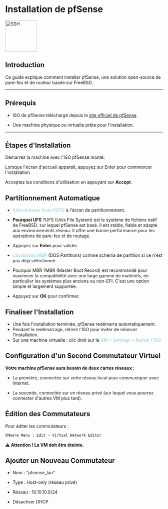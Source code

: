 # Installation de pfSense

<img src="https://github.com/user-attachments/assets/3831c95d-d9e3-48dd-9bfd-60e2a3f3f0bc" alt="SSH" width="100">

## Introduction

Ce guide explique comment installer pfSense, une solution open-source de pare-feu et de routeur basée sur FreeBSD.

---

## Prérequis

- ISO de pfSense téléchargé depuis le [site officiel de pfSense](https://www.pfsense.org/).

- Une machine physique ou virtuelle prête pour l'installation.

---

## Étapes d'Installation

Démarrez la machine avec l'ISO pfSense monté.

Lorsque l'écran d'accueil apparaît, appuyez sur Enter pour commencer l'installation.

Acceptez les conditions d'utilisation en appuyant sur **Accept**.

## Partitionnement Automatique

- <span style="color:lightblue"> **Sélectionnez Auto (UFS)**</span> à l'écran de partitionnement.

- **Pourquoi UFS** ?UFS (Unix File System) est le système de fichiers natif de FreeBSD, sur lequel pfSense est basé. Il est stable, fiable et adapté aux environnements réseau. Il offre une bonne performance pour les opérations de pare-feu et de routage.

- Appuyez sur **Enter** pour valider.

- <span style="color:lightblue"> **Choisissez MBR**</span> (DOS Partitions) comme schéma de partition si ce n'est pas déjà sélectionné.

- Pourquoi MBR ?MBR (Master Boot Record) est recommandé pour maximiser la compatibilité avec une large gamme de matériels, en particulier les systèmes plus anciens ou non-EFI. C'est une option simple et largement supportée.

- Appuyez sur **OK** pour confirmer.

## Finaliser l'Installation

- Une fois l'installation terminée, pfSense redémarre automatiquement.
- Pendant le redémarrage, retirez l'ISO pour éviter de relancer l'installation.
- Sur une machine virtuelle : clic droit sur la <span style="color:lightblue">**VM > Settings > Retirer l'ISO.**</span>

## Configuration d'un Second Commutateur Virtuel

**Votre machine pfSense aura besoin de deux cartes réseaux :**

- La première, connectée sur votre réseau local pour communiquer avec internet.

- La seconde, connectée sur un réseau privé (sur lequel vous pourrez connecter d'autres VM plus tard).

## Édition des Commutateurs

Pour éditer les commutateurs :

```bash
VMware Menu : Edit > Virtual Network Editor
```
⚠️ **Attention ! La VM doit être éteinte.**

## Ajouter un Nouveau Commutateur

- Nom : "pfsense_lan"

- Type : Host-only (réseau privé)

- Réseau : 10.10.10.0/24

- Désactiver DHCP

